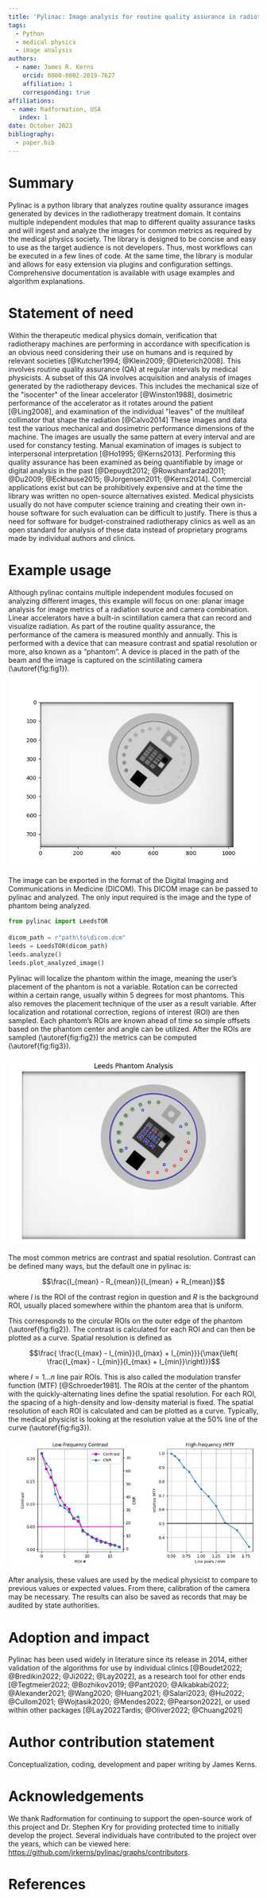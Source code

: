 ```yaml
---
title: 'Pylinac: Image analysis for routine quality assurance in radiotherapy'
tags:
  - Python
  - medical physics
  - image analysis
authors:
  - name: James R. Kerns
    orcid: 0000-0002-2019-7627
    affiliation: 1
    corresponding: true
affiliations:
 - name: Radformation, USA
   index: 1
date: October 2023
bibliography:
  - paper.bib
---
```


# Summary

Pylinac is a python library that analyzes routine quality assurance images generated by 
devices in the radiotherapy treatment domain. It contains multiple independent modules 
that map to different quality assurance tasks and will ingest and analyze the images for common metrics as required by the medical 
physics society. The library is designed to be concise and easy to use as the target audience is not 
developers. Thus, most workflows can be executed in a few lines of code. At the same time,
the library is modular and allows for easy extension via plugins and configuration settings. 
Comprehensive documentation is available with usage examples and algorithm explanations.


# Statement of need

Within the therapeutic medical physics domain, verification that radiotherapy machines are 
performing in accordance with specification is an obvious need considering their use on 
humans and is required by relevant societies [@Kutcher1994; @Klein2009; @Dieterich2008]. This involves 
routine quality assurance (QA) at regular intervals by medical physicists. A subset of this QA 
involves acquisition and analysis of images generated by the radiotherapy devices. 
This includes the mechanical size of the "isocenter" of the linear accelerator [@Winston1988], 
dosimetric performance of the accelerator as it rotates around the patient [@Ling2008], and examination
of the individual "leaves" of the multileaf collimator that shape the radiation [@Calvo2014]
These images and data test the various mechanical and dosimetric performance dimensions of the machine.
The images are usually the same pattern at every interval and are used for constancy testing.
Manual examination of images is subject to interpersonal interpretation [@Ho1995; @Kerns2013].
Performing this quality assurance has been examined as being quantifiable by image or digital analysis in the past [@Depuydt2012; @Rowshanfarzad2011; @Du2009; @Eckhause2015; @Jorgensen2011; @Kerns2014]. 
Commercial applications exist but can be prohibitively expensive
and at the time the library was written no open-source alternatives existed.
Medical physicists usually do not have computer science training and creating their 
own in-house software for such evaluation can be difficult to justify. 
There is thus a need for software for budget-constrained radiotherapy clinics as well
as an open standard for analysis of these data instead of proprietary programs made by individual authors and clinics.

# Example usage

Although pylinac contains multiple independent modules focused on analyzing different images, 
this example will focus on one: planar image analysis for image metrics of a radiation source 
and camera combination. Linear accelerators have a built-in scintillation camera that can 
record and visualize radiation. As part of the routine quality assurance, the 
performance of the camera is measured monthly and annually. This is performed with a device 
that can measure contrast and spatial resolution or more, also known as a “phantom”. 
A device is placed in the path of the beam and the image is captured on the scintillating 
camera (\autoref{fig:fig1}). 

![A DICOM image with a phantom in place \label{fig:fig1}](raw_image.png)

The image can be exported in the format of the Digital Imaging and Communications in Medicine (DICOM). This DICOM image can be passed to 
pylinac and analyzed. The only input required is the image and the type of phantom being analyzed. 

```python
from pylinac import LeedsTOR

dicom_path = r"path\to\dicom.dcm"
leeds = LeedsTOR(dicom_path)
leeds.analyze()
leeds.plot_analyzed_image()
```

Pylinac will localize the phantom within the image, meaning the user’s placement of the phantom 
is not a variable. Rotation can be corrected within a certain range, usually within 5 degrees for
most phantoms. This also removes the placement technique of the user as a result variable. After 
localization and rotational correction, regions of interest (ROI) are then sampled. Each phantom’s
ROIs are known ahead of time so simple offsets based on the phantom center and angle can be utilized. 
After the ROIs are sampled (\autoref{fig:fig2}) the metrics can be computed (\autoref{fig:fig3}).

![Image after analysis with ROI overlay. \label{fig:fig2}](analyzed_image.png)

The most common metrics are contrast and spatial resolution. Contrast can be defined many ways, 
but the default one in pylinac is:

$$\frac{I_{mean} - R_{mean}}{I_{mean} + R_{mean}}$$

where $I$ is the ROI of the contrast region in question and $R$ is the background ROI, usually
placed somewhere within the phantom area that is uniform.

This corresponds to the circular ROIs on the outer edge of 
the phantom (\autoref{fig:fig2}). The contrast is calculated for each ROI and can then be plotted as a curve.
Spatial resolution is defined as

$$\frac{ \frac{I_{max} - I_{min}}{I_{max} + I_{min}}}{\max{\left( \frac{I_{max} - I_{min}}{I_{max} + I_{min}}\right)}}$$

where $I = {1...n}$ line pair ROIs.
This is also called the modulation transfer function (MTF) [@Schroeder1981]. 
The ROIs at the center of the phantom with the quickly-alternating lines define the spatial resolution. 
For each ROI, the spacing of a high-density and low-density material is fixed. 
The spatial resolution of each ROI is calculated and can be plotted as a curve. 
Typically, the medical physicist is looking at the resolution value at the 50% line of the curve (\autoref{fig:fig3}). 

![Contrast, Contrast-to-Noise, and spatial resolution (MTF) plots \label{fig:fig3}](contrast_mtf.png)

After analysis, these values are used by the medical physicist to compare to previous values or expected values. 
From there, calibration of the camera may be necessary. 
The results can also be saved as records that may be audited by state authorities.

# Adoption and impact

Pylinac has been used widely in literature since its release in 2014, either validation of
the algorithms for use by individual clinics [@Boudet2022; @Bredikin2022; @Ji2022; @Lay2022], as a research tool for other ends [@Tegtmeier2022; @Bozhikov2019; @Pant2020; @Alkabkabi2022; @Alexander2021; @Wang2020; @Huang2021; @Salari2023; @Hu2022; @Cullom2021; @Wojtasik2020; @Mendes2022; @Pearson2022],
or used within other packages [@Lay2022Tardis; @Oliver2022; @Chuang2021]


# Author contribution statement

Conceptualization, coding, development and paper writing by James Kerns.

# Acknowledgements

We thank Radformation for continuing to support the open-source work of this project 
and Dr. Stephen Kry for providing protected time to initially develop the project. 
Several individuals have contributed to the project over the years, which can be
viewed here: https://github.com/jrkerns/pylinac/graphs/contributors.

# References

